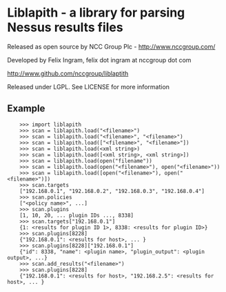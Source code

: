 # Liblapith - a library for parsing Nessus results files

Released as open source by NCC Group Plc - http://www.nccgroup.com/

Developed by Felix Ingram, felix dot ingram at nccgroup dot com

http://www.github.com/nccgroup/liblaptith

Released under LGPL. See LICENSE for more information

## Example

```
    >>> import liblapith
    >>> scan = liblapith.load("<filename>")
    >>> scan = liblapith.load("<filename>", "<filename>")
    >>> scan = liblapith.load(["<filename>", "<filename>"])
    >>> scan = liblapith.load(<xml string>)
    >>> scan = liblapith.load([<xml string>, <xml string>])
    >>> scan = liblapith.load(open("filename"))
    >>> scan = liblapith.load(open("<filename>"), open("<filename>"))
    >>> scan = liblapith.load([open("<filename>"), open("<filename>")])
    >>> scan.targets
    ["192.168.0.1", "192.168.0.2", "192.168.0.3", "192.168.0.4"]
    >>> scan.policies
    ["<policy name>", ...]
    >>> scan.plugins
    [1, 10, 20, ... plugin IDs ..., 8338]
    >>> scan.targets["192.168.0.1"]
    {1: <results for plugin ID 1>, 8338: <results for plugin ID>}
    >>> scan.plugins[8228]
    {"192.168.0.1": <results for host>, ... }
    >>> scan.plugins[8228]["192.168.0.1"]
    {"id": 8338, "name": <plugin name>, "plugin_output": <plugin output>, ...}
    >>> scan.add_results("<filename>")
    >>> scan.plugins[8228]
    {"192.168.0.1": <results for host>, "192.168.2.5": <results for host>, ... }
```
